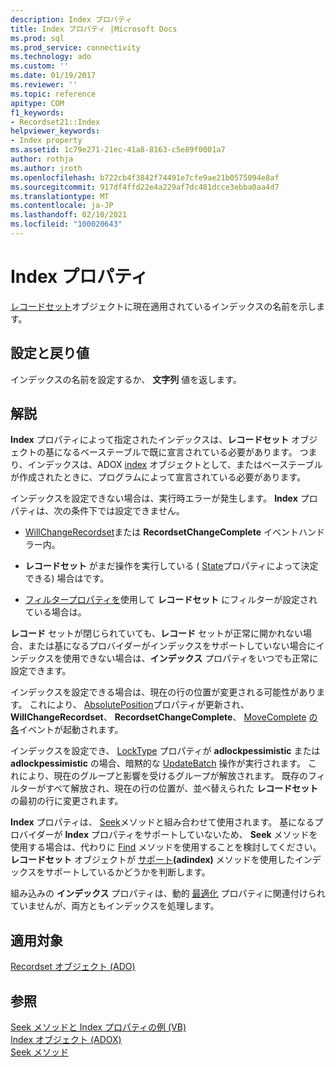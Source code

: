 ```yaml
---
description: Index プロパティ
title: Index プロパティ |Microsoft Docs
ms.prod: sql
ms.prod_service: connectivity
ms.technology: ado
ms.custom: ''
ms.date: 01/19/2017
ms.reviewer: ''
ms.topic: reference
apitype: COM
f1_keywords:
- Recordset21::Index
helpviewer_keywords:
- Index property
ms.assetid: 1c79e271-21ec-41a8-8163-c5e89f0001a7
author: rothja
ms.author: jroth
ms.openlocfilehash: b722cb4f3842f74491e7cfe9ae21b0575094e8af
ms.sourcegitcommit: 917df4ffd22e4a229af7dc481dcce3ebba0aa4d7
ms.translationtype: MT
ms.contentlocale: ja-JP
ms.lasthandoff: 02/10/2021
ms.locfileid: "100020643"
---
```

# <a name="index-property"></a>Index プロパティ
[レコードセット](./recordset-object-ado.md)オブジェクトに現在適用されているインデックスの名前を示します。  
  
## <a name="settings-and-return-values"></a>設定と戻り値  
 インデックスの名前を設定するか、 **文字列** 値を返します。  
  
## <a name="remarks"></a>解説  
 **Index** プロパティによって指定されたインデックスは、**レコードセット** オブジェクトの基になるベーステーブルで既に宣言されている必要があります。 つまり、インデックスは、ADOX [index](../adox-api/index-object-adox.md) オブジェクトとして、またはベーステーブルが作成されたときに、プログラムによって宣言されている必要があります。  
  
 インデックスを設定できない場合は、実行時エラーが発生します。 **Index** プロパティは、次の条件下では設定できません。  
  
-   [WillChangeRecordset](./willchangerecordset-and-recordsetchangecomplete-events-ado.md)または **RecordsetChangeComplete** イベントハンドラー内。  
  
-   **レコードセット** がまだ操作を実行している ( [State](./state-property-ado.md)プロパティによって決定できる) 場合はです。  
  
-   [フィルタープロパティを](./filter-property.md)使用して **レコードセット** にフィルターが設定されている場合は。  
  
 **レコード** セットが閉じられていても、**レコード** セットが正常に開かれない場合、または基になるプロバイダーがインデックスをサポートしていない場合にインデックスを使用できない場合は、**インデックス** プロパティをいつでも正常に設定できます。  
  
 インデックスを設定できる場合は、現在の行の位置が変更される可能性があります。 これにより、 [AbsolutePosition](./absoluteposition-property-ado.md)プロパティが更新され、 **WillChangeRecordset**、 **RecordsetChangeComplete**、 [MoveComplete](./willmove-and-movecomplete-events-ado.md) [の各](./willmove-and-movecomplete-events-ado.md)イベントが起動されます。  
  
 インデックスを設定でき、 [LockType](./locktype-property-ado.md) プロパティが **adlockpessimistic** または **adlockpessimistic** の場合、暗黙的な [UpdateBatch](./updatebatch-method.md) 操作が実行されます。 これにより、現在のグループと影響を受けるグループが解放されます。 既存のフィルターがすべて解放され、現在の行の位置が、並べ替えられた **レコードセット** の最初の行に変更されます。  
  
 **Index** プロパティは、 [Seek](./seek-method.md)メソッドと組み合わせて使用されます。 基になるプロバイダーが **Index** プロパティをサポートしていないため、 **Seek** メソッドを使用する場合は、代わりに [Find](./find-method-ado.md) メソッドを使用することを検討してください。 **レコードセット** オブジェクトが [サポート](./supports-method.md)**(adindex)** メソッドを使用したインデックスをサポートしているかどうかを判断します。  
  
 組み込みの **インデックス** プロパティは、動的 [最適化](./optimize-property-dynamic-ado.md) プロパティに関連付けられていませんが、両方ともインデックスを処理します。  
  
## <a name="applies-to"></a>適用対象  
 [Recordset オブジェクト (ADO)](./recordset-object-ado.md)  
  
## <a name="see-also"></a>参照  
 [Seek メソッドと Index プロパティの例 (VB)](./seek-method-and-index-property-example-vb.md)   
 [Index オブジェクト (ADOX)](../adox-api/index-object-adox.md)   
 [Seek メソッド](./seek-method.md)